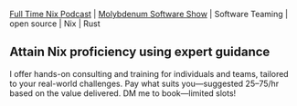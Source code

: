 [Full Time Nix Podcast](http://fulltimenix.com) | [Molybdenum Software Show](https://www.youtube.com/@molybdenumsoftware) | Software Teaming | open source | Nix | Rust

## Attain Nix proficiency using expert guidance

I offer hands-on consulting and training for individuals and teams,
tailored to your real-world challenges.
Pay what suits you—suggested $25–$75/hr based on the value delivered.
DM me to book—limited slots!
